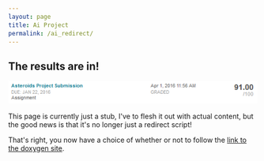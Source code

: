 ```yaml
---
layout: page
title: Ai Project
permalink: /ai_redirect/
---
```


## The results are in!  
![91 out of 100][results]

This page is currently just a stub, I've to flesh it out with actual content, but the good news is that it's no longer just a redirect script!

That's right, you now have a choice of whether or not to follow the [link to the doxygen site][doxygen].

[doxygen]: http://shovelware.github.io/arnieboids/
[results]: https://raw.githubusercontent.com/shovelware/arnieboids/master/arnie_boids_result.PNG
